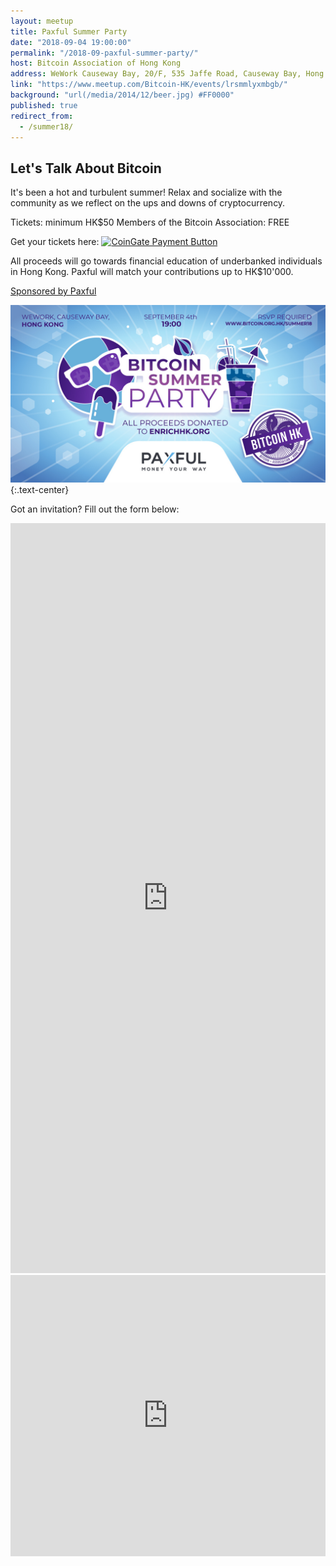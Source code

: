 ```yaml
---
layout: meetup
title: Paxful Summer Party
date: "2018-09-04 19:00:00"
permalink: "/2018-09-paxful-summer-party/"
host: Bitcoin Association of Hong Kong
address: WeWork Causeway Bay, 20/F, 535 Jaffe Road, Causeway Bay, Hong Kong
link: "https://www.meetup.com/Bitcoin-HK/events/lrsmmlyxmbgb/"
background: "url(/media/2014/12/beer.jpg) #FF0000"
published: true
redirect_from:
  - /summer18/
---
```


## Let's Talk About Bitcoin

It's been a hot and turbulent summer! Relax and socialize with the community as we reflect on the ups and downs of cryptocurrency.

Tickets: minimum HK$50
Members of the Bitcoin Association: FREE

Get your tickets here:
<a href="https://coingate.com/pay/paxful" rel="noopener noreferrer nofollow" target="_blank"><img alt="CoinGate Payment Button" src="https://static.coingate.com/images/buttons/1.png" /></a>

All proceeds will go towards financial education of underbanked individuals in Hong Kong. Paxful will match your contributions up to HK$10'000.

[Sponsored by Paxful](https://paxful.com/)

![Sponsored by Paxful](/media/2018/08/summer18.jpeg)
{:.text-center}

Got an invitation? Fill out the form below:

<iframe src="https://docs.google.com/forms/d/e/1FAIpQLSdpJEcILHAGoR6ObMi9qqGfBn9u8qYKiXf-zVV22ukxzE2vPw/viewform?embedded=true" width="100%" height="1200" frameborder="0" marginheight="0" marginwidth="0">Loading...</iframe>

<iframe src="https://www.google.com/maps/embed?pb=!1m18!1m12!1m3!1d3691.9115625611444!2d114.18171525115626!3d22.28133964914012!2m3!1f0!2f0!3f0!3m2!1i1024!2i768!4f13.1!3m3!1m2!1s0x34040056f4f00001%3A0x8b9cd06d6c1c00a!2sTOWER+535!5e0!3m2!1sen!2shk!4v1534934763903" width="100%" height="450" frameborder="0" style="border:0" allowfullscreen></iframe>
